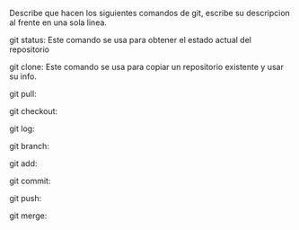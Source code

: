 Describe que hacen los siguientes comandos de git, escribe su descripcion al frente en una sola linea.

git status: Este comando se usa para obtener el estado actual del repositorio

git clone: Este comando se usa para copiar un repositorio existente y usar su info.

git pull:

git checkout:

git log:

git branch:

git add:

git commit:

git push:

git merge:
